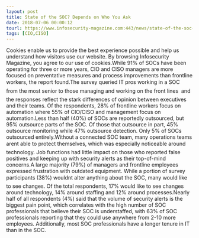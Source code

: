 ```yaml
---
layout: post
title: State of the SOC? Depends on Who You Ask
date: 2018-07-06 00:00:12
tourl: https://www.infosecurity-magazine.com:443/news/state-of-the-soc-depends-on-who/
tags: [CIO,CISO]
---
```

Cookies enable us to provide the best experience possible and help us understand how visitors use our website. By browsing Infosecurity Magazine, you agree to our use of cookies.While 91% of SOCs have been operating for three or more years, CIO and CISO managers are more focused on preventative measures and process improvements than frontline workers, the report found.The survey queried IT pros working in a SOC  from the most senior to those managing and working on the front lines  and the responses reflect the stark differences of opinion between executives and their teams. Of the respondents, 28% of frontline workers focus on automation where 55% of CIO/CISO and management focus on automation.Less than half (40%) of SOCs are reportedly outsourced, but 95% outsource parts of the SOC. Of those that outsource in part, 45% outsource monitoring while 47% outsource detection. Only 5% of SOCs outsourced entirely.Without a connected SOC team, many operations ­teams arent able to protect themselves, which was especially noticeable around technology. Job functions had little impact on those who reported false positives and keeping up with security alerts as their top-of-mind concerns.A large majority (79%) of managers and frontline employees expressed frustration with outdated equipment. While a portion of survey participants (38%) wouldnt alter anything about the SOC, many would like to see changes. Of the total respondents, 17% would like to see changes around technology, 14% around staffing and 12% around processes.Nearly half of all respondents (4%) said that the volume of security alerts is the biggest pain point, which correlates with the high number of SOC professionals that believe their SOC is understaffed, with 63% of SOC professionals reporting that they could use anywhere from 2-10 more employees. Additionally, most SOC professionals have a longer tenure in IT than in the SOC.
